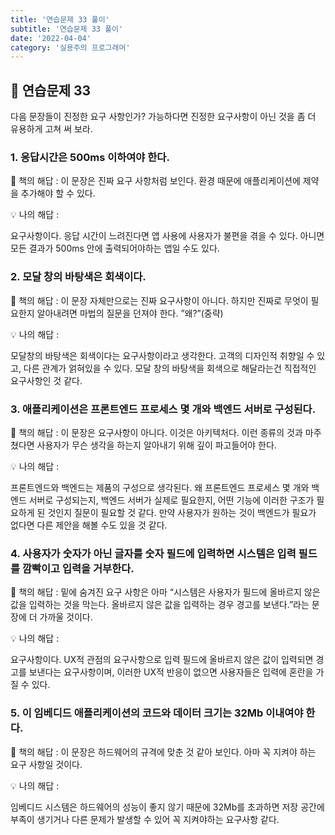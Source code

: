 ```yaml
---
title: '연습문제 33 풀이'
subtitle: '연습문제 33 풀이'
date: '2022-04-04'
category: '실용주의 프로그래머'
---
```


## 📌 연습문제 33

다음 문장들이 진정한 요구 사항인가? 가능하다면 진정한 요구사항이 아닌 것을 좀 더 유용하게 고쳐 써 보라.

### 1. 응답시간은 500ms 이하여야 한다.

📖 책의 해답 : 이 문장은 진짜 요구 사항처럼 보인다. 환경 때문에 애플리케이션에 제약을 추가해야 할 수 있다.

💡 나의 해답 :

요구사항이다. 응답 시간이 느려진다면 앱 사용에 사용자가 불편을 겪을 수 있다. 아니면 모든 결과가 500ms 안에 출력되어야하는 앱일 수도 있다.

### 2. 모달 창의 바탕색은 회색이다.

📖 책의 해답 : 이 문장 자체만으로는 진짜 요구사항이 아니다. 하지만 진짜로 무엇이 필요한지 알아내려면 마법의 질문을 던져야 한다. ”왜?”(중략)

💡 나의 해답 :

모달창의 바탕색은 회색이다는 요구사항이라고 생각한다. 고객의 디자인적 취향일 수 있고, 다른 관계가 얽혀있을 수 있다. 모달 창의 바탕색을 회색으로 해달라는건 직접적인 요구사항인 것 같다.

### 3. 애플리케이션은 프론트엔드 프로세스 몇 개와 백엔드 서버로 구성된다.

📖 책의 해답 : 이 문장은 요구사항이 아니다. 이것은 아키텍처다. 이런 종류의 것과 마주쳤다면 사용자가 무슨 생각을 하는지 알아내기 위해 깊이 파고들어야 한다.

💡 나의 해답 :

프론트엔드와 백엔드는 제품의 구성으로 생각된다. 왜 프론트엔드 프로세스 몇 개와 백엔드 서버로 구성되는지, 백엔드 서버가 실제로 필요한지, 어떤 기능에 이러한 구조가 필요하게 된 것인지 질문이 필요할 것 같다. 만약 사용자가 원하는 것이 백엔드가 필요가 없다면 다른 제안을 해볼 수도 있을 것 같다.

### 4. 사용자가 숫자가 아닌 글자를 숫자 필드에 입력하면 시스템은 입력 필드를 깜빡이고 입력을 거부한다.

📖 책의 해답 : 밑에 숨겨진 요구 사항은 아마 “시스템은 사용자가 필드에 올바르지 않은 값을 입력하는 것을 막는다. 올바르지 않은 값을 입력하는 경우 경고를 보낸다.”라는 문장에 더 가까울 것이다.

💡 나의 해답 :

요구사항이다. UX적 관점의 요구사항으로 입력 필드에 올바르지 않은 값이 입력되면 경고를 보낸다는 요구사항이며, 이러한 UX적 반응이 없으면 사용자들은 입력에 혼란을 가질 수 있다.

### 5. 이 임베디드 애플리케이션의 코드와 데이터 크기는 32Mb 이내여야 한다.

📖 책의 해답 : 이 문장은 하드웨어의 규격에 맞춘 것 같아 보인다. 아마 꼭 지켜야 하는 요구 사항일 것이다.

💡 나의 해답 :

임베디드 시스템은 하드웨어의 성능이 좋지 않기 때문에 32Mb를 초과하면 저장 공간에 부족이 생기거나 다른 문제가 발생할 수 있어 꼭 지켜야하는 요구사항 같다.

